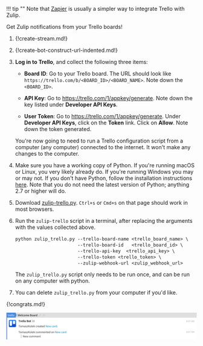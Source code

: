 !!! tip ""
    Note that [Zapier][1] is usually a simpler way to
    integrate Trello with Zulip.

Get Zulip notifications from your Trello boards!

[1]: ./zapier

1. {!create-stream.md!}

1. {!create-bot-construct-url-indented.md!}

1. **Log in to Trello**, and collect the following three items:

    * **Board ID**: Go to your Trello board. The URL should look like
      `https://trello.com/b/<BOARD_ID>/<BOARD_NAME>`. Note down the
      `<BOARD_ID>`.

    * **API Key**: Go to <https://trello.com/1/appkey/generate>. Note down the
      key listed under **Developer API Keys**.

    * **User Token**: Go to <https://trello.com/1/appkey/generate>. Under
      **Developer API Keys**, click on the **Token** link. Click on **Allow**.
      Note down the token generated.

    You're now going to need to run a Trello configuration script from a
    computer (any computer) connected to the internet. It won't make any
    changes to the computer.

1.  Make sure you have a working copy of Python. If you're running
    macOS or Linux, you very likely already do. If you're running
    Windows you may or may not.  If you don't have Python, follow the
    installation instructions
    [here](https://realpython.com/installing-python/). Note that you
    do not need the latest version of Python; anything 2.7 or higher
    will do.

1. Download [zulip-trello.py][2]. `Ctrl+s` or `Cmd+s` on that page should
   work in most browsers.

1. Run the `zulip-trello` script in a terminal, after replacing the
   arguments with the values collected above.

    ```
    python zulip_trello.py --trello-board-name <trello_board_name> \
                           --trello-board-id   <trello_board_id> \
                           --trello-api-key  <trello_api_key> \
                           --trello-token <trello_token> \
                           --zulip-webhook-url <zulip_webhook_url>
    ```

    The `zulip_trello.py` script only needs to be run once, and can be run
    on any computer with python.

1. You can delete `zulip_trello.py` from your computer if you'd like.

[2]: https://raw.githubusercontent.com/zulip/python-zulip-api/master/zulip/integrations/trello/zulip_trello.py

{!congrats.md!}

![](/static/images/integrations/trello/001.png)
